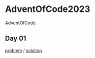 # AdventOfCode2023
AdventOfCode

## Day 01
[problem](https://adventofcode.com/2023/day/1) / [solution](./day01/)